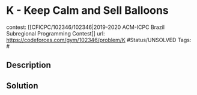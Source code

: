 # K - Keep Calm and Sell Balloons

contest: [[CFICPC/102346/102346|2019-2020 ACM-ICPC Brazil Subregional Programming Contest]]
url: https://codeforces.com/gym/102346/problem/K
#Status/UNSOLVED
Tags: #

## Description

## Solution

